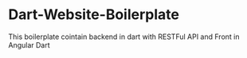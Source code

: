 # Dart-Website-Boilerplate
This boilerplate cointain backend in dart with RESTFul API and Front in Angular Dart
